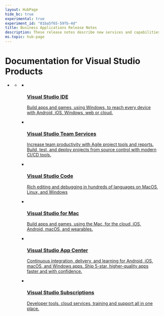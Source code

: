 ```yaml
---
layout: HubPage
hide_bc: true
experimental: true
experiment_id: "81ba5f65-59fb-4d"
title: Business Applications Release Notes
description: These release notes describe new services and capabilities in the Microsoft Dynamics 365 business applications and platforms.
ms.topic: hub-page
---
```

<div id="main" class="v2">
<div class="container">
    <h1>Documentation for Visual Studio Products</h1>
    <ul class="pivots">
        <li>
            <a href="#products" data-linktype="self-bookmark"></a>
            <ul id="products">
                <li>
                    <a href="#products1" data-linktype="self-bookmark"></a>
                    <ul id="products1" class="cardsC cols cols3">
                        <li>
                            <a href="/en-us/visualstudio/" title="Visual Studio" data-linktype="absolute-path">
                                <div class="cardSize">
                                    <div class="cardPadding">
                                        <div class="card">
                                            <div class="cardImageOuter">
                                                <div class="cardImage">
                                                    <img data-scaleimage="./images/vs-ide.svg" src="images/vs-ide.svg" alt="" data-linktype="relative-path">
                                                </div>
                                            </div>
                                            <div class="cardText">
                                                <h3>Visual Studio IDE</h3>
                                                <p>Build apps and games, using Windows, to reach every device with Android, iOS, Windows, web or cloud.</p>
                                            </div>
                                        </div>
                                    </div>
                                </div>
                            </a>
                        </li>
                        <li>
                            <a href="https://docs.microsoft.com/vsts" title="Visual Studio Team Services" data-linktype="external">
                                <div class="cardSize">
                                    <div class="cardPadding">
                                        <div class="card">
                                            <div class="cardImageOuter">
                                                <div class="cardImage">
                                                    <img data-scaleimage="./images/vs-team-services.svg" src="images/vs-team-services.svg" alt="" data-linktype="relative-path">
                                                </div>
                                            </div>
                                            <div class="cardText">
                                                <h3>Visual Studio Team Services</h3>
                                                <p>Increase team productivity with Agile project tools and reports. Build, test, and deploy projects from source control with modern CI/CD tools.</p>
                                            </div>
                                        </div>
                                    </div>
                                </div>
                            </a>
                        </li>
                        <li>
                            <a href="https://code.visualstudio.com/docs" title="Visual Studio Code" data-linktype="external">
                                <div class="cardSize">
                                    <div class="cardPadding">
                                        <div class="card">
                                            <div class="cardImageOuter">
                                                <div class="cardImage">
                                                    <img data-scaleimage="./images/vs-code.svg" src="images/vs-code.svg" alt="" data-linktype="relative-path">
                                                </div>
                                            </div>
                                            <div class="cardText">
                                                <h3>Visual Studio Code</h3>
                                                <p>Rich editing and debugging in hundreds of languages on MacOS, Linux, and Windows</p>
                                            </div>
                                        </div>
                                    </div>
                                </div>
                            </a>
                        </li>
                        <li>
                            <a href="/en-us/visualstudio/mac" title="Visual Studio for Mac" data-linktype="absolute-path">
                                <div class="cardSize">
                                    <div class="cardPadding">
                                        <div class="card">
                                            <div class="cardImageOuter">
                                                <div class="cardImage">
                                                    <img data-scaleimage="./images/vs-mac.svg" src="images/vs-mac.svg" alt="" data-linktype="relative-path">
                                                </div>
                                            </div>
                                            <div class="cardText">
                                                <h3>Visual Studio for Mac</h3>
                                                <p>Build apps and games, using the Mac, for the cloud, iOS, Android, macOS, and wearables.</p>
                                            </div>
                                        </div>
                                    </div>
                                </div>
                            </a>
                        </li>
                        <li>
                            <a href="https://docs.microsoft.com/appcenter" title="Visual Studio App Center" data-linktype="external">
                                <div class="cardSize">
                                    <div class="cardPadding">
                                        <div class="card">
                                            <div class="cardImageOuter">
                                                <div class="cardImage">
                                                    <img data-scaleimage="./images/vs-mobile-center.svg" src="images/vs-mobile-center.svg" alt="" data-linktype="relative-path">
                                                </div>
                                            </div>
                                            <div class="cardText">
                                                <h3>Visual Studio App Center</h3>
                                                <p>Continuous integration, delivery, and learning for Android, iOS, macOS, and Windows apps. Ship 5-star, higher-quality apps faster and with confidence.</p>
                                            </div>
                                        </div>
                                    </div>
                                </div>
                            </a>
                        </li>
                        <li>
                            <a href="https://aka.ms/vs-subscriptions" title="Visual Studio App Center" data-linktype="external">
                                <div class="cardSize">
                                    <div class="cardPadding">
                                        <div class="card">
                                            <div class="cardImageOuter">
                                                <div class="cardImage">
                                                    <img data-scaleimage="./images/vs-subscription-temp.svg" src="images/vs-subscription-temp.svg" alt="" data-linktype="relative-path">
                                                </div>
                                            </div>
                                            <div class="cardText">
                                                <h3>Visual Studio Subscriptions</h3>
                                                <p>Developer tools, cloud services, training and support all in one place.</p>
                                            </div>
                                        </div>
                                    </div>
                                </div>
                            </a>
                        </li>
                    </ul><br>
                </li>
            </ul>
        </li>
    </ul>
</div>
</div>
